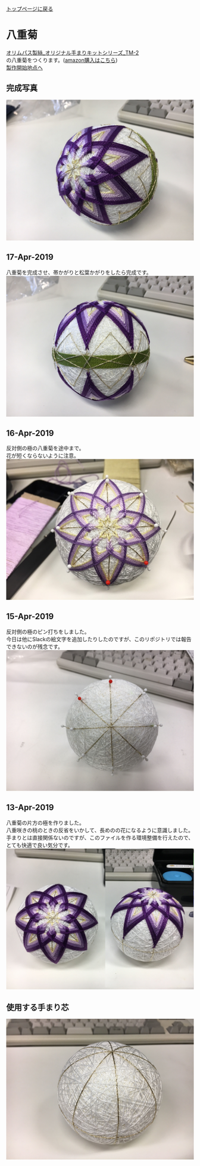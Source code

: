 [トップページに戻る](https://github.com/Masaki-Okuyama/Temari-craft/blob/master/README.md#temari-craft)

# 八重菊
[オリムパス製絲_オリジナル手まりキットシリーズ_TM-2](https://www.olympus-thread.com/lineup/handicraftkit/threadball/threadballkit/4971451625028.html/)  
の八重菊をつくります。([amazon購入はこちら](https://www.amazon.co.jp/%E3%82%AA%E3%83%AA%E3%83%A0%E3%83%91%E3%82%B9%E8%A3%BD%E7%B5%B2-Olympus-Thred-TM-2-%E3%81%A4%E3%82%80%E5%9E%8B%E3%82%AF%E3%83%AD%E3%82%B9%E3%83%BB%E5%85%AB%E9%87%8D%E8%8F%8A/dp/B002KLLSW6/ref=pd_sbs_0_3/355-9478941-9994110?_encoding=UTF8&pd_rd_i=B002KLLSW6&pd_rd_r=5535e8c8-5533-11e9-b1ec-4195d1721e5d&pd_rd_w=uzkh7&pd_rd_wg=F1IT5&pf_rd_p=ad2ea29d-ea11-483c-9db2-6b5875bb9b73&pf_rd_r=4JDA06A1M78WRNVJTRPK&psc=1&refRID=4JDA06A1M78WRNVJTRPK))  
[製作開始地点へ](https://github.com/Masaki-Okuyama/Temari-craft/blob/master/Temari-diary/5th-temari-craft.md#%E4%BD%BF%E7%94%A8%E3%81%99%E3%82%8B%E6%89%8B%E3%81%BE%E3%82%8A%E8%8A%AF)  

## 完成写真
![6th_after](https://github.com/Masaki-Okuyama/Temari-craft/blob/images/6th_after.jpg)

## 17-Apr-2019
八重菊を完成させ、帯かがりと松葉かがりをしたら完成です。  
![20190417](https://github.com/Masaki-Okuyama/Temari-craft/blob/images/20190417.jpg)

## 16-Apr-2019
反対側の極の八重菊を途中まで。  
花が短くならないように注意。  
![20190416](https://github.com/Masaki-Okuyama/Temari-craft/blob/images/20190416.jpg)

## 15-Apr-2019
反対側の極のピン打ちをしました。  
今日は他にSlackの絵文字を追加したりしたのですが、このリポジトリでは報告できないのが残念です。
![20190415](https://github.com/Masaki-Okuyama/Temari-craft/blob/images/20190415.jpg)

## 13-Apr-2019
八重菊の片方の極を作りました。  
八重咲きの桃のときの反省をいかして、長めのの花になるように意識しました。  
手まりとは直接関係ないのですが、このファイルを作る環境整備を行えたので、とても快適で良い気分です。  
![20190413](https://github.com/Masaki-Okuyama/Temari-craft/blob/images/20190413.jpg)

## 使用する手まり芯
![6th_before](https://github.com/Masaki-Okuyama/Temari-craft/blob/images/6th_before.jpg)
